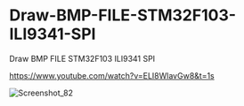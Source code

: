 # Draw-BMP-FILE-STM32F103-ILI9341-SPI
Draw BMP FILE STM32F103 ILI9341 SPI

https://www.youtube.com/watch?v=ELI8WlavGw8&t=1s

![Screenshot_82](https://user-images.githubusercontent.com/31142397/199132518-e2681251-9e80-460a-8bd8-ab0230e0dd33.jpg)


